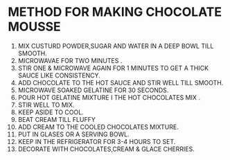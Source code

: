 #  METHOD FOR MAKING CHOCOLATE MOUSSE 
1) MIX CUSTURD POWDER,SUGAR AND WATER IN A DEEP BOWL TILL SMOOTH.
2) MICROWAVAE  FOR TWO MINUTES .
3) STIR ONE & MICROWAVE AGAIN FOR 1 MINUTES TO GET A THICK SAUCE LIKE CONSISTENCY.
4) ADD CHOCOLATE TO THE HOT SAUCE AND STIR WELL TILL SMOOTH.
5) MICROWAVE SOAKED GELATINE FOR 30 SECONDS. 
6) POUR HOT GELATINE MIXTURE I THE HOT CHOCOLATES MIX .
7) STIR WELL TO MIX. 
8) KEEP ASIDE TO COOL.
9) BEAT CREAM TILL FLUFFY 
10) ADD CREAM TO THE COOLED CHOCOLATES MIXTURE.
11) PUT IN GLASES OR A SERVING BOWL. 
12) KEEP IN THE REFRIGERATOR FOR 3-4 HOURS TO SET. 
13) DECORATE WITH CHOCOLATES,CREAM & GLACE CHERRIES. 